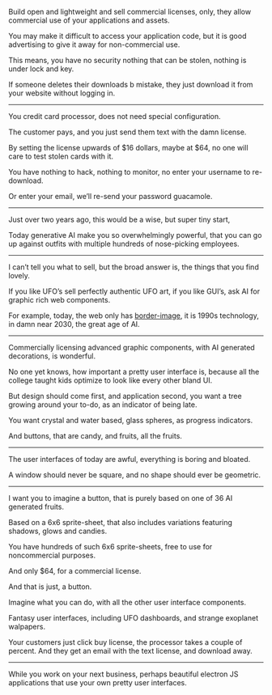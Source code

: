 Build open and lightweight and sell commercial licenses, only,
they allow commercial use of your applications and assets.

You may make it difficult to access your application code,
but it is good advertising to give it  away for non-commercial use.

This means, you have no security nothing that can be stolen,
nothing is under lock and key.

If someone deletes their downloads b mistake,
they just download it from your website without logging in.

---

You credit card processor,
does not need special configuration.

The customer pays,
and you just send them text with the damn license.

By setting the license upwards of $16 dollars, maybe at $64,
no one will care to test stolen cards with it.

You have nothing to hack, nothing to monitor,
no enter your username to re-download.

Or enter your email,
we’ll re-send your password guacamole.

---

Just over two years ago, this would be a wise,
but super tiny start,

Today generative AI make you so overwhelmingly powerful,
that you can go up against outfits with multiple hundreds of nose-picking employees.

---

I can’t tell you what to sell, but the broad answer is,
the things that you find lovely.

If you like UFO’s sell perfectly authentic UFO art,
if you like GUI’s, ask AI for graphic rich web components.

For example, today, the web only has [border-image][1],
it is 1990s technology, in damn near 2030, the great age of AI.

---

Commercially licensing advanced graphic components,
with AI generated decorations, is wonderful.

No one yet knows, how important a pretty user interface is,
because all the college taught kids optimize to look like every other bland UI.

But design should come first, and application second,
you want a tree growing around your to-do, as an indicator of being late.

You want crystal and water based, glass spheres,
as progress indicators.

And buttons, that are candy,
and fruits, all the fruits.

---

The user interfaces of today are awful,
everything is boring and bloated.

A window should never be square,
and no shape should ever be geometric.

---

I want you to imagine a button,
that is purely based on one of 36 AI generated fruits.

Based on a 6x6 sprite-sheet,
that also includes variations featuring shadows, glows and candies.

You have hundreds of such 6x6 sprite-sheets,
free to use for noncommercial purposes.

And only $64,
for a commercial license.

And that is just,
a button.

Imagine what you can do,
with all the other user interface components.

Fantasy user interfaces, including UFO dashboards,
and strange exoplanet walpapers.

Your customers just click buy license, the processor takes a couple of percent.
And they get an email with the text license, and download away.

---

While you work on your next business,
perhaps beautiful electron JS applications that use your own pretty user interfaces.

[1]: https://developer.mozilla.org/en-US/docs/Web/CSS/border-image
